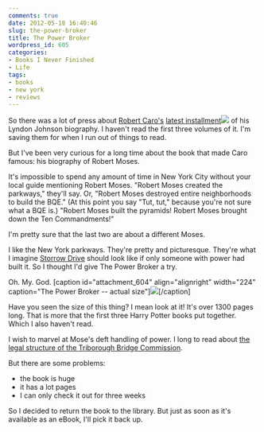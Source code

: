 ```yaml
---
comments: true
date: 2012-05-18 16:40:46
slug: the-power-broker
title: The Power Broker
wordpress_id: 605
categories:
- Books I Never Finished
- Life
tags:
- books
- new york
- reviews
---
```


So there was a lot of press about [Robert Caro's](https://en.wikipedia.org/wiki/Robert_Caro) [latest installment](https://www.amazon.com/gp/product/0679405070/ref=as_li_ss_tl?ie=UTF8&tag=pbore-20&linkCode=as2&camp=1789&creative=390957&creativeASIN=0679405070)![](https://www.assoc-amazon.com/e/ir?t=pbore-20&l=as2&o=1&a=0679405070) of his Lyndon Johnson biography. I haven't read the first three volumes of it. I'm saving them for when I run out of things to read.



But I've been very curious for a long time about the book that made Caro famous: his biography of Robert Moses.

It's impossible to spend any amount of time in New York City without your local guide mentioning Robert Moses. "Robert Moses created the parkways," they'll say. Or, "Robert Moses destroyed entire neighborhoods to build the BQE." (At this point you say "Tut, tut," because you're not sure what a BQE is.) "Robert Moses built the pyramids! Robert Moses brought down the Ten Commandments!"

I'm pretty sure that the last two are about a different Moses.

I like the New York parkways. They're pretty and picturesque. They're what I imagine [Storrow Drive](https://en.wikipedia.org/wiki/Storrow_Drive) should look like if only someone with power had built it. So I thought I'd give The Power Broker a try.

Oh. My. God. [caption id="attachment_604" align="alignright" width="224" caption="The Power Broker -- actual size"][![](/IMAGE/PowerBroker-224x300.jpg)](/IMAGE/PowerBroker.jpg)[/caption]

Have you seen the size of this thing? I mean look at it! It's over 1300 pages long. That is more that the first three Harry Potter books put together. Which I also haven't read.

I wish to marvel at Mose's deft handling of power.  I long to read about [the legal structure of the Triborough Bridge Commission](https://en.wikipedia.org/wiki/Robert_Moses#Triborough_Bridge).

But there are some problems:

  * the book is huge
  * it has a lot pages
  * I can only check it out for three weeks





So I decided to return the book to the library. But just as soon as it's available as an eBook, I'll pick it back up.


